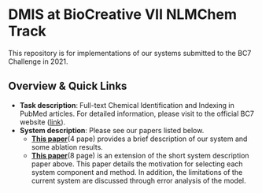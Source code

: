 # DMIS at BioCreative VII NLMChem Track

This repository is for implementations of our systems submitted to the BC7 Challenge in 2021.

## Overview & Quick Links

* **Task description**: Full-text Chemical Identification and Indexing in PubMed articles. For detailed information, please visit to the official BC7 website ([link](https://biocreative.bioinformatics.udel.edu/tasks/biocreative-vii/track-2/)).
* **System description**: Please see our papers listed below.
  * **[This paper](https://arxiv.org/abs/2111.10584)**(4 pape) provides a brief description of our system and some ablation results.
  * **[This paper](https://academic.oup.com/database/article/doi/10.1093/database/baac074/6726385)**(8 page) is an extension of the short system description paper above. This paper details the motivation for selecting each system component and method. In addition, the limitations of the current system are discussed through error analysis of the model.
